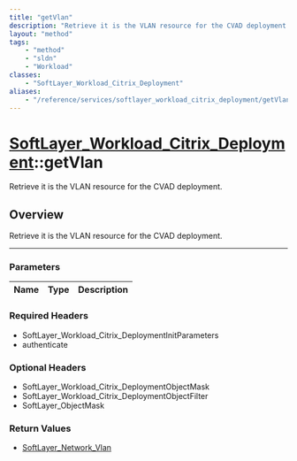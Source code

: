 ```yaml
---
title: "getVlan"
description: "Retrieve it is the VLAN resource for the CVAD deployment."
layout: "method"
tags:
    - "method"
    - "sldn"
    - "Workload"
classes:
    - "SoftLayer_Workload_Citrix_Deployment"
aliases:
    - "/reference/services/softlayer_workload_citrix_deployment/getVlan"
---
```

# [SoftLayer_Workload_Citrix_Deployment](/reference/services/SoftLayer_Workload_Citrix_Deployment)::getVlan


Retrieve it is the VLAN resource for the CVAD deployment.


## Overview 
Retrieve it is the VLAN resource for the CVAD deployment.

-----

### Parameters 
|Name | Type | Description |
| --- | --- | --- |


### Required Headers
* SoftLayer_Workload_Citrix_DeploymentInitParameters
* authenticate


### Optional Headers
* SoftLayer_Workload_Citrix_DeploymentObjectMask
* SoftLayer_Workload_Citrix_DeploymentObjectFilter
* SoftLayer_ObjectMask

### Return Values
* <a href='/reference/datatypes/SoftLayer_Network_Vlan'>SoftLayer_Network_Vlan </a>




